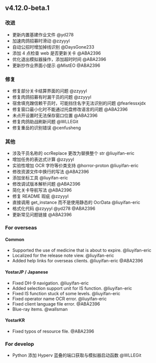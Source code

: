 ## v4.12.0-beta.1

<!-- ### 新增 -->

<!-- 新功能 / New features -->

### 改进

<!-- 性能或行为改进 / Performance or behavior improvements -->

- 更新内置基建作业文件 @yd278
- 加速肉鸽招募时滑动 @zzyyyl
- 自动公招时增加掉线识别 @DaysGone233
- 添加 4 点检查 web 是否更新关卡 @ABA2396
- 优化退出模拟器操作，添加超时时间 @ABA2396
- 更新抄作业界面小提示 @MistEO @ABA2396

### 修复

<!-- 问题修复 / Bug fixed -->

- 修复部分关卡结算界面的问题 @zzyyyl
- 修复肉鸽招募有时漏干员的问题 @zzyyyl
- 宿舍填充蹭信赖干员时，可能挡住名字无法识别的问题 @fearlessxjdx
- 修复窗口最小化时不能通过托盘修改语言的问题 @ABA2396
- 未点开设置时无法保存窗口位置 @ABA2396
- 修复肉鸽助战刷新问题 @WLLEGit
- 修复重岳的识别错误 @cenfusheng

### 其他

<!-- 用户无感知修改 / User-unaware changes -->

- 涉及干员名称的 ocrReplace 更改为替换整个 str @liuyifan-eric
- 增加任务的表达式计算 @zzyyyl
- 实验性增加 OCR 字符等价类支持 @horror-proton @liuyifan-eric
- 修改资源文件中换行的写法 @ABA2396
- 添加坐标工具 @liuyifan-eric
- 修改调试版本解析问题 @ABA2396
- 简化关卡导航写法 @ABA2396
- 修复 README 瑕疵 @zzyyyl
- 直接调用 get_instance 而不是使用静态的 OcrData @liuyifan-eric
- 格式化代码 @zzyyyl @yd278 @ABA2396
- 更新常见问题链接 @ABA2396

### For overseas

#### Common

- Supported the use of medicine that is about to expire. @liuyifan-eric
- Localized for the release note view. @liuyifan-eric
- Added help links for overseas clients. @liuyifan-eric @ABA2396

#### YostarJP / Japanese

- Fixed DH-9 navigation. @liuyifan-eric
- Added selection support unit for IS function. @liuyifan-eric
- Fixed IS function stuck of some levels. @liuyifan-eric
- Fixed operator name OCR error. @liuyifan-eric
- Fixed client language file error. @ABA2396
- Blue-ray items. @wallsman

#### YostarKR

- Fixed typos of resource file. @ABA2396

### For develop

- Python 添加 Hyperv 蓝叠的端口获取与模拟器启动函数 @WLLEGit
